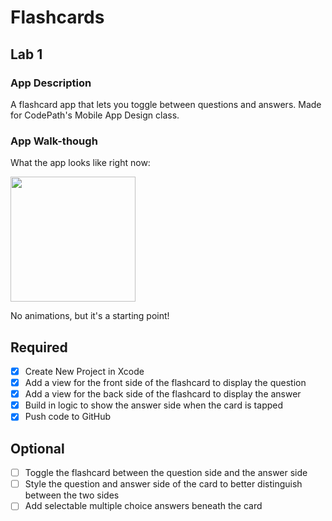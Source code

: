 # Flashcards

## Lab 1

### App Description
A flashcard app that lets you toggle between questions and answers. Made for CodePath's Mobile App Design class.

### App Walk-though

What the app looks like right now:

<img src="https://github.com/coraxyc/Flashcards/blob/master/images/image_1.gif" width=200><br>

No animations, but it's a starting point!

## Required
- [x] Create New Project in Xcode
- [x] Add a view for the front side of the flashcard to display the question
- [x] Add a view for the back side of the flashcard to display the answer
- [x] Build in logic to show the answer side when the card is tapped
- [x] Push code to GitHub
## Optional
- [ ] Toggle the flashcard between the question side and the answer side
- [ ] Style the question and answer side of the card to better distinguish between the two sides
- [ ] Add selectable multiple choice answers beneath the card
